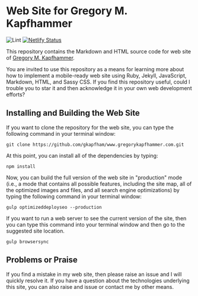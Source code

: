 # Web Site for Gregory M. Kapfhammer

![Lint](https://github.com/gkapfham/www.gregorykapfhammer.com/actions/workflows/main.yml/badge.svg) [![Netlify Status](https://api.netlify.com/api/v1/badges/f669b514-6bc6-49b2-8496-258d18c5beab/deploy-status)](https://app.netlify.com/sites/gregorykapfhammer/deploys)

This repository contains the Markdown and HTML source code for web site of
[Gregory M. Kapfhammer](https://www.gregorykapfhammer.com).

You are invited to use this repository as a means for learning more about how to
implement a mobile-ready web site using Ruby, Jekyll, JavaScript, Markdown,
HTML, and Sassy CSS. If you find this repository useful, could I trouble you to
star it and then acknowledge it in your own web development efforts?

## Installing and Building the Web Site

If you want to clone the repository for the web site, you can type the following
command in your terminal window:

```shell
git clone https://github.com/gkapfham/www.gregorykapfhammer.com.git
```

At this point, you can install all of the dependencies by typing:

```shell
npm install
```

Now, you can build the full version of the web site in "production" mode (i.e.,
a mode that contains all possible features, including the site map, all of the
optimized images and files, and all search engine optimizations) by typing the
following command in your terminal window:

```shell
gulp optimizeddeployseo --production
```

If you want to run a web server to see the current version of the site, then you
can type this command into your terminal window and then go to the suggested
site location.

```shell
gulp browsersync
```

## Problems or Praise

If you find a mistake in my web site, then please raise an issue and I will
quickly resolve it. If you have a question about the technologies underlying
this site, you can also raise and issue or contact me by other means.
